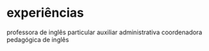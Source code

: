 # experiências

  professora de inglês particular
  auxiliar administrativa
  coordenadora pedagógica de inglês